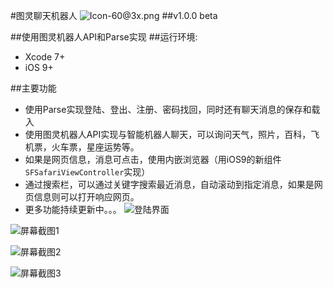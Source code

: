 #图灵聊天机器人
![Icon-60@3x.png](http://upload-images.jianshu.io/upload_images/727794-5f5d5a899832d67c.png?imageMogr2/auto-orient/strip%7CimageView2/2/w/1240)
##v1.0.0 beta

##使用图灵机器人API和Parse实现
##运行环境:
  -  Xcode 7+
  -  iOS 9+

##主要功能
  -  使用Parse实现登陆、登出、注册、密码找回，同时还有聊天消息的保存和载入
  -  使用图灵机器人API实现与智能机器人聊天，可以询问天气，照片，百科，飞机票，火车票，星座运势等。
  -  如果是网页信息，消息可点击，使用内嵌浏览器（用iOS9的新组件`SFSafariViewController`实现）
  -  通过搜索栏，可以通过关键字搜索最近消息，自动滚动到指定消息，如果是网页信息则可以打开响应网页。
  -  更多功能持续更新中。。。
  ![登陆界面](http://upload-images.jianshu.io/upload_images/727794-c7b9d4e236b9c53b.png?imageMogr2/auto-orient/strip%7CimageView2/2/w/1240)
  
![屏幕截图1](http://upload-images.jianshu.io/upload_images/727794-6df35c940fd76ee5.jpeg?imageMogr2/auto-orient/strip%7CimageView2/2/w/1240)

![屏幕截图2](http://upload-images.jianshu.io/upload_images/727794-1a26c9ca67011a71.jpeg?imageMogr2/auto-orient/strip%7CimageView2/2/w/1240)

![屏幕截图3](http://upload-images.jianshu.io/upload_images/727794-648f7f5c05bd786d.jpeg?imageMogr2/auto-orient/strip%7CimageView2/2/w/1240)
